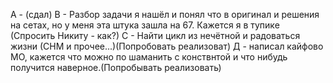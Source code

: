А -  (сдал)
В - Разбор задачи я нашёл и понял что в оригинал и решения на сетах, но у меня эта штука зашла на 67. Кажется я в тупике (Спросить Никиту - как?)
С - Найти цикл из нечётной и радоваться жизни (СНМ и прочее...)(Попробовать реализоват)
Д - написал кайфово МО, кажется что можно по шаманить с конствнтой и что нибудь получится наверное.(Попробывать реализовать)